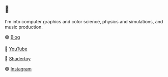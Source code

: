 ## 👋

I'm into computer graphics and color science, physics and simulations, and music production.

🟢 [Blog](https://bean-mhm.github.io/)

🔴 [YouTube](https://www.youtube.com/@bean_mhm)

🔵 [Shadertoy](https://www.shadertoy.com/user/beans_please)

🟣 [Instagram](https://www.instagram.com/bean.mhm)
